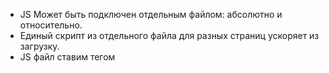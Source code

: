 
* JS Может быть подключен отдельным файлом: абсолютно и относительно.
* Единый скрипт из отдельного файла для разных страниц ускоряет из загрузку.
* JS файл ставим тегом **<script>** перед концом **</body>**
* **Console.log()** используем для вывода в среду бразура или node.js любого результата
* **Alert()** так же используется для вывода результата в браузерном попапе.